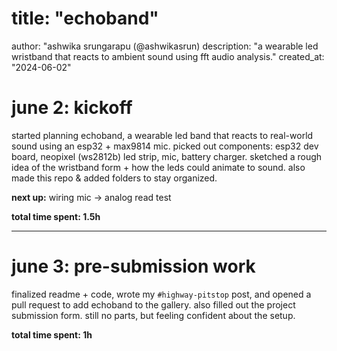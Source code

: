 
# title: "echoband"
author: "ashwika srungarapu (@ashwikasrun)
description: "a wearable led wristband that reacts to ambient sound using fft audio analysis."
created_at: "2024-06-02"

# june 2: kickoff

started planning echoband, a wearable led band that reacts to real-world sound using an esp32 + max9814 mic. picked out components: esp32 dev board, neopixel (ws2812b) led strip, mic, battery charger. sketched a rough idea of the wristband form + how the leds could animate to sound. also made this repo & added folders to stay organized.

**next up:** wiring mic → analog read test

**total time spent: 1.5h**

---
# june 3: pre-submission work

finalized readme + code, wrote my `#highway-pitstop` post, and opened a pull request to add echoband to the gallery. also filled out the project submission form. still no parts, but feeling confident about the setup.

**total time spent: 1h**

